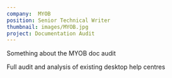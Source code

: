 ```yaml
---
company:  MYOB
position: Senior Technical Writer
thumbnail: images/MYOB.jpg
project: Documentation Audit
---
```


Something about the MYOB doc audit

Full audit and analysis of existing desktop help centres
